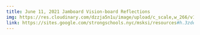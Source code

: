 ```yaml
---
title: June 11, 2021 Jamboard Vision-board Reflections
img: https://res.cloudinary.com/dzzja5n1u/image/upload/c_scale,w_266/v1658158427/jamboard_ss2kz9.png
link: https://sites.google.com/strongschools.nyc/msksi/resources#h.3zdell8jwjmb
---
```

